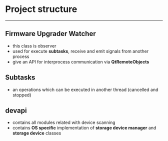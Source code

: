 # Project structure
***
    
## Firmware Upgrader Watcher
  + this class is observer
  + used for execute **subtasks**, receive and emit signals from another process
  + give an API for interprocess communication via **QtRemoteObjects**
  
## Subtasks
  + an operations which can be executed in another thread (cancelled and stopped)
  
## devapi
  + contains all modules related with device scanning
  + contains **OS specific** implementation of **storage device manager** and **storage device** classes
